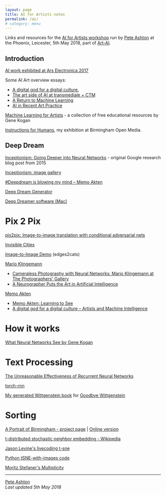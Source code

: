 ```yaml
---
layout: page
title: AI for Artists notes
permalink: /ai/
# category: menu
---
```


Links and resources for the [AI for Artists workshop](https://www.phoenix.org.uk/event/ai-for-artists/) run by [Pete Ashton](http://art.peteashton.com/) at the Phoenix, Leicester, 5th May 2018, part of [Art-AI](http://art-ai.dmu.ac.uk).

## Introduction

[AI work exhibited at Ars Electronica 2017](https://www.aec.at/ai/en/media-art-between-natural-and-artificial-intelligence/)

Some AI Art overview essays:

- [A digital god for a digital culture.](https://medium.com/artists-and-machine-intelligence/a-digital-god-for-a-digital-culture-resonate-2016-15ea413432d1)
- [The art side of AI at transmediale + CTM](https://medium.com/@elluba/the-art-side-of-ai-at-transmediale-ctm-91e1abe24f72)
- [A Return to Machine Learning](https://medium.com/@kcimc/a-return-to-machine-learning-2de3728558eb)
- [AI in Recent Art Practice](https://www.phoenix.org.uk/event/luba-elliott-ai-in-recent-art-practice/)

[Machine Learning for Artists](http://ml4a.github.io) - a collection of free educational resources by Gene Kogan

[Instructions for Humans](http://instructionsforhumans.com), my exhibition at Birmingham Open Media.

## Deep Dream

[Inceptionism: Going Deeper into Neural Networks](https://research.googleblog.com/2015/06/inceptionism-going-deeper-into-neural.html) - original Google research blog post from 2015

[Inceptionism: image gallery](https://photos.google.com/share/AF1QipPX0SCl7OzWilt9LnuQliattX4OUCj_8EP65_cTVnBmS1jnYgsGQAieQUc1VQWdgQ?key=aVBxWjhwSzg2RjJWLWRuVFBBZEN1d205bUdEMnhB)

[#Deepdream is blowing my mind – Memo Akten](https://medium.com/@memoakten/deepdream-is-blowing-my-mind-6a2c8669c698)

[Deep Dream Generator](http://deepdreamgenerator.com)

[Deep Dreamer software (Mac)](https://www.71squared.com/deepdreamer)


# Pix 2 Pix
[pix2pix: Image-to-image translation with conditional adversarial nets](https://github.com/phillipi/pix2pix)

[Invisible Cities](https://opendot.github.io/ml4a-invisible-cities/)

[Image-to-Image Demo](https://affinelayer.com/pixsrv/) (edges2cats)

[Mario Klingemann](http://mario-klingemann.tumblr.com) 
  
- [Cameraless Photography with Neural Networks: Mario Klingemann at The Photographers' Gallery](https://www.youtube.com/watch?v=21W5-q5YYjw)  
- [A Neurographer Puts the Art in Artificial Intelligence](https://www.wired.com/story/neurographer-puts-the-art-in-artificial-intelligence/)

[Memo Akten](http://www.memo.tv)  

- [Memo Akten: Learning to See](http://www.memo.tv/learning-to-see-you-are-what-you-see/)  
- [A digital god for a digital culture – Artists and Machine Intelligence](https://medium.com/artists-and-machine-intelligence/a-digital-god-for-a-digital-culture-resonate-2016-15ea413432d1)


# How it works
[What Neural Networks See by Gene Kogan](https://experiments.withgoogle.com/ai/what-neural-nets-see)

# Text Processing
[The Unreasonable Effectiveness of Recurrent Neural Networks](http://karpathy.github.io/2015/05/21/rnn-effectiveness/)

[torch-rnn](https://github.com/jcjohnson/torch-rnn)

[My generated Wittgenstein book](http://www.lulu.com/shop/pete-ashton/wittgenstein-wandelt-wehm%C3%BCtig-widriger-winde-wegen-wienw%C3%A4rts/hardcover/product-22963804.html) for [Goodbye Wittgenstein](http://art.peteashton.com/goodbye-wittgenstein/)

# Sorting
[A Portrait of Birmingham - project page](http://art.peteashton.com/portrait-bham) | [Online version](https://peteash10.github.io/tsne-xcw2/)

[t-distributed stochastic neighbor embedding - Wikipedia](https://en.wikipedia.org/wiki/T-distributed_stochastic_neighbor_embedding)

[Jason Levine's livecoding t-sne](https://www.instagram.com/p/Bf7ztMCH4H6/?taken-by=livecodez)

[Python tSNE-with-images code](https://github.com/sicchio/tSNE_dance)

[Moritz Stefaner's Multiplicity](http://truth-and-beauty.net/projects/multiplicity)

-----

[Pete Ashton](http://peteashton.com)   
*Last updated 5th May 2018*
